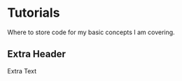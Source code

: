 # Tutorials

Where to store code for my basic concepts I am covering. 

## Extra Header

Extra Text

